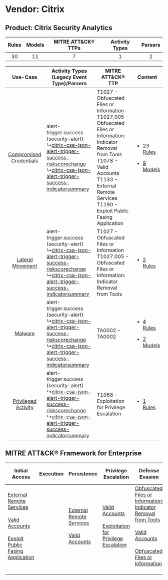 Vendor: Citrix
==============
Product: Citrix Security Analytics
----------------------------------
| Rules | Models | MITRE ATT&CK® TTPs | Activity Types | Parsers |
|:-----:|:------:|:------------------:|:--------------:|:-------:|
|  30   |   11   |         7          |       1        |    2    |

|    Use-Case    | Activity Types (Legacy Event Type)/Parsers    | MITRE ATT&CK® TTP    | Content    |
|:----:| ---- | ---- | ---- |
| [Compromised Credentials](../../../UseCases/uc_compromised_credentials.md) |  alert-trigger:success (security-alert)<br> ↳[citrix-csa-json-alert-trigger-success-riskscorechange](Ps/pC_citrixcsajsonalerttriggersuccessriskscorechange.md)<br> ↳[citrix-csa-json-alert-trigger-success-indicatorsummary](Ps/pC_citrixcsajsonalerttriggersuccessindicatorsummary.md)<br> | T1027 - Obfuscated Files or Information<br>T1027.005 - Obfuscated Files or Information: Indicator Removal from Tools<br>T1078 - Valid Accounts<br>T1133 - External Remote Services<br>T1190 - Exploit Public Fasing Application<br> | [<ul><li>23 Rules</li></ul><ul><li>9 Models</li></ul>](RM/r_m_citrix_citrix_security_analytics_Compromised_Credentials.md) |
|        [Lateral Movement](../../../UseCases/uc_lateral_movement.md)        |  alert-trigger:success (security-alert)<br> ↳[citrix-csa-json-alert-trigger-success-riskscorechange](Ps/pC_citrixcsajsonalerttriggersuccessriskscorechange.md)<br> ↳[citrix-csa-json-alert-trigger-success-indicatorsummary](Ps/pC_citrixcsajsonalerttriggersuccessindicatorsummary.md)<br> | T1027 - Obfuscated Files or Information<br>T1027.005 - Obfuscated Files or Information: Indicator Removal from Tools<br>    | [<ul><li>2 Rules</li></ul>](RM/r_m_citrix_citrix_security_analytics_Lateral_Movement.md)    |
|    [Malware](../../../UseCases/uc_malware.md)    |  alert-trigger:success (security-alert)<br> ↳[citrix-csa-json-alert-trigger-success-riskscorechange](Ps/pC_citrixcsajsonalerttriggersuccessriskscorechange.md)<br> ↳[citrix-csa-json-alert-trigger-success-indicatorsummary](Ps/pC_citrixcsajsonalerttriggersuccessindicatorsummary.md)<br> | TA0002 - TA0002<br>    | [<ul><li>4 Rules</li></ul><ul><li>2 Models</li></ul>](RM/r_m_citrix_citrix_security_analytics_Malware.md)    |
|     [Privileged Activity](../../../UseCases/uc_privileged_activity.md)     |  alert-trigger:success (security-alert)<br> ↳[citrix-csa-json-alert-trigger-success-riskscorechange](Ps/pC_citrixcsajsonalerttriggersuccessriskscorechange.md)<br> ↳[citrix-csa-json-alert-trigger-success-indicatorsummary](Ps/pC_citrixcsajsonalerttriggersuccessindicatorsummary.md)<br> | T1068 - Exploitation for Privilege Escalation<br>    | [<ul><li>1 Rules</li></ul>](RM/r_m_citrix_citrix_security_analytics_Privileged_Activity.md)    |

MITRE ATT&CK® Framework for Enterprise
--------------------------------------
| Initial Access                                                                                                                                                                                                                         | Execution | Persistence                                                                                                                                      | Privilege Escalation                                                                                                                                          | Defense Evasion                                                                                                                                                                                                                                                               | Credential Access | Discovery | Lateral Movement | Collection | Command and Control | Exfiltration | Impact |
| -------------------------------------------------------------------------------------------------------------------------------------------------------------------------------------------------------------------------------------- | --------- | ------------------------------------------------------------------------------------------------------------------------------------------------ | ------------------------------------------------------------------------------------------------------------------------------------------------------------- | ----------------------------------------------------------------------------------------------------------------------------------------------------------------------------------------------------------------------------------------------------------------------------- | ----------------- | --------- | ---------------- | ---------- | ------------------- | ------------ | ------ |
| [External Remote Services](https://attack.mitre.org/techniques/T1133)<br><br>[Valid Accounts](https://attack.mitre.org/techniques/T1078)<br><br>[Exploit Public Fasing Application](https://attack.mitre.org/techniques/T1190)<br><br> |           | [External Remote Services](https://attack.mitre.org/techniques/T1133)<br><br>[Valid Accounts](https://attack.mitre.org/techniques/T1078)<br><br> | [Valid Accounts](https://attack.mitre.org/techniques/T1078)<br><br>[Exploitation for Privilege Escalation](https://attack.mitre.org/techniques/T1068)<br><br> | [Obfuscated Files or Information: Indicator Removal from Tools](https://attack.mitre.org/techniques/T1027/005)<br><br>[Valid Accounts](https://attack.mitre.org/techniques/T1078)<br><br>[Obfuscated Files or Information](https://attack.mitre.org/techniques/T1027)<br><br> |                   |           |                  |            |                     |              |        |